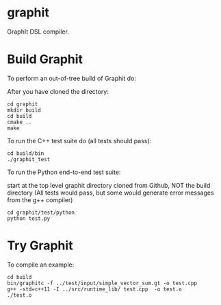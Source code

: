 # graphit
GraphIt DSL compiler.

Build Graphit
===========
To perform an out-of-tree build of Graphit do:

After you have cloned the directory:

    cd graphit
    mkdir build
    cd build
    cmake ..
    make


To run the C++ test suite do (all tests should pass):

    cd build/bin
    ./graphit_test

To run the Python end-to-end test suite:

start at the top level graphit directory cloned from Github, NOT the build directory
(All tests would pass, but some would generate error messages from the g++ compiler)

    cd graphit/test/python
    python test.py

Try Graphit
===========
To compile an example:

    cd build
    bin/graphitc -f ../test/input/simple_vector_sum.gt -o test.cpp
    g++ -std=c++11 -I ../src/runtime_lib/ test.cpp  -o test.o
    ./test.o

